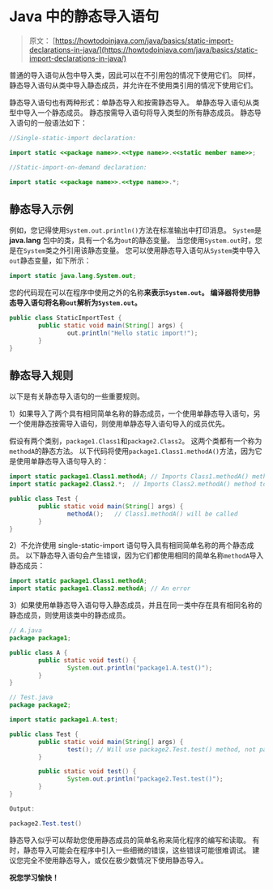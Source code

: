 # Java 中的静态导入语句

> 原文： [https://howtodoinjava.com/java/basics/static-import-declarations-in-java/](https://howtodoinjava.com/java/basics/static-import-declarations-in-java/)

普通的导入语句从包中导入类，因此可以在不引用包的情况下使用它们。 同样，静态导入语句从类中导入静态成员，并允许在不使用类引用的情况下使用它们。

静态导入语句也有两种形式：单静态导入和按需静态导入。 单静态导入语句从类型中导入一个静态成员。 静态按需导入语句将导入类型的所有静态成员。 静态导入语句的一般语法如下：

```java
//Single-static-import declaration:

import static <<package name>>.<<type name>>.<<static member name>>;

//Static-import-on-demand declaration:

import static <<package name>>.<<type name>>.*;

```

## 静态导入示例

例如，您记得使用`System.out.println()`方法在标准输出中打印消息。 `System`是 **java.lang** 包中的类，具有一个名为`out`的静态变量。 当您使用`System.out`时，您是在`System`类之外引用该静态变量。 您可以使用静态导入语句从`System`类中导入`out`静态变量，如下所示：

```java
import static java.lang.System.out;

```

您的代码现在可以在程序中使用之外的名称**来表示`System.out`。 编译器将使用静态导入语句将名称`out`解析为`System.out`。**

```java
public class StaticImportTest {
        public static void main(String[] args) {
                out.println("Hello static import!");
        }
}

```

## 静态导入规则

以下是有关静态导入语句的一些重要规则。

1）如果导入了两个具有相同简单名称的静态成员，一个使用单静态导入语句，另一个使用静态按需导入语句，则使用单静态导入语句导入的成员优先。

假设有两个类别，`package1.Class1`和`package2.Class2`。 这两个类都有一个称为`methodA`的静态方法。 以下代码将使用`package1.Class1.methodA()`方法，因为它是使用单静态导入语句导入的：

```java
import static package1.Class1.methodA; // Imports Class1.methodA() method
import static package2.Class2.*;  // Imports Class2.methodA() method too

public class Test {
        public static void main(String[] args) {
                methodA();   // Class1.methodA() will be called
        }
}

```

2）不允许使用 single-static-import 语句导入具有相同简单名称的两个静态成员。 以下静态导入语句会产生错误，因为它们都使用相同的简单名称`methodA`导入静态成员：

```java
import static package1.Class1.methodA;
import static package1.Class2.methodA; // An error

```

3）如果使用单静态导入语句导入静态成员，并且在同一类中存在具有相同名称的静态成员，则使用该类中的静态成员。

```java
// A.java
package package1;

public class A {
        public static void test() {
                System.out.println("package1.A.test()");
        }
}

// Test.java
package package2;

import static package1.A.test;

public class Test {
        public static void main(String[] args) {
                test(); // Will use package2.Test.test() method, not package1.A.test() method
        }

        public static void test() {
                System.out.println("package2.Test.test()");
        }
}

Output:

package2.Test.test()

```

静态导入似乎可以帮助您使用静态成员的简单名称来简化程序的编写和读取。 有时，静态导入可能会在程序中引入一些细微的错误，这些错误可能很难调试。 建议您完全不使用静态导入，或仅在极少数情况下使用静态导入。

**祝您学习愉快！**